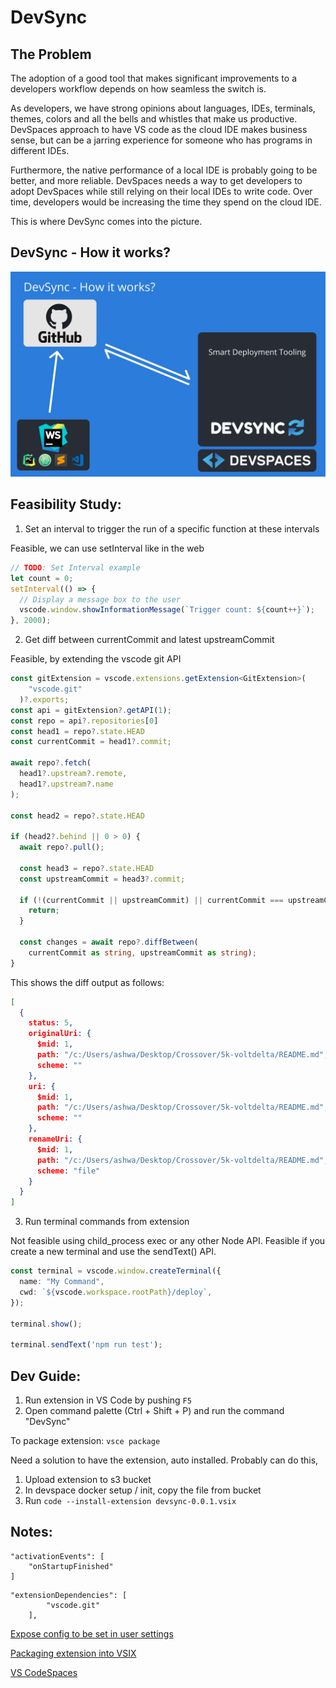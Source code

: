 # DevSync

## The Problem

The adoption of a good tool that makes significant improvements to a developers workflow depends on how seamless the switch is.

As developers, we have strong opinions about languages, IDEs, terminals, themes, colors and all the bells and whistles that make us productive. DevSpaces approach to have VS code as the cloud IDE makes business sense, but can be a jarring experience for someone who has programs in different IDEs.

Furthermore, the native performance of a local IDE is probably going to be better, and more reliable. DevSpaces needs a way to get developers to adopt DevSpaces while still relying on their local IDEs to write code. Over time, developers would be increasing the time they spend on the cloud IDE.

This is where DevSync comes into the picture.

## DevSync - How it works?

![DevSync - How it works?](./assets/how-it-works.png)

## Feasibility Study:

1. Set an interval to trigger the run of a specific function at these intervals

Feasible, we can use setInterval like in the web

```ts
// TODO: Set Interval example
let count = 0;
setInterval(() => {
  // Display a message box to the user
  vscode.window.showInformationMessage(`Trigger count: ${count++}`);
}, 2000);
```

2. Get diff between currentCommit and latest upstreamCommit

Feasible, by extending the vscode git API

```ts
const gitExtension = vscode.extensions.getExtension<GitExtension>(
    "vscode.git"
  )?.exports;
const api = gitExtension?.getAPI(1);
const repo = api?.repositories[0]
const head1 = repo?.state.HEAD
const currentCommit = head1?.commit;

await repo?.fetch(
  head1?.upstream?.remote, 
  head1?.upstream?.name
);

const head2 = repo?.state.HEAD

if (head2?.behind || 0 > 0) {
  await repo?.pull();

  const head3 = repo?.state.HEAD
  const upstreamCommit = head3?.commit;

  if (!(currentCommit || upstreamCommit) || currentCommit === upstreamCommit) {
    return;
  }

  const changes = await repo?.diffBetween(
    currentCommit as string, upstreamCommit as string);
}
```

This shows the diff output as follows:

```json
[
  {
    status: 5,
    originalUri: {
      $mid: 1,
      path: "/c:/Users/ashwa/Desktop/Crossover/5k-voltdelta/README.md",
      scheme: ""
    },
    uri: {
      $mid: 1,
      path: "/c:/Users/ashwa/Desktop/Crossover/5k-voltdelta/README.md",
      scheme: ""
    },
    renameUri: {
      $mid: 1,
      path: "/c:/Users/ashwa/Desktop/Crossover/5k-voltdelta/README.md",
      scheme: "file"
    }
  }
]
```

3. Run terminal commands from extension

Not feasible using child_process exec or any other Node API.
Feasible if you create a new terminal and use the sendText() API.

```ts
const terminal = vscode.window.createTerminal({
  name: "My Command",
  cwd: `${vscode.workspace.rootPath}/deploy`,
});

terminal.show();

terminal.sendText('npm run test');
```


## Dev Guide:

1. Run extension in VS Code by pushing `F5`
2. Open command palette (Ctrl + Shift + P) and run the command "DevSync"

To package extension: `vsce package`

Need a solution to have the extension, auto installed. Probably can do this,
1. Upload extension to s3 bucket
2. In devspace docker setup / init, copy the file from bucket
3. Run `code --install-extension devsync-0.0.1.vsix`

## Notes:

```
"activationEvents": [
    "onStartupFinished"
]
```

```
"extensionDependencies": [
		"vscode.git"
	],
```

[Expose config to be set in user settings](https://code.visualstudio.com/api/references/contribution-points#contributes.configuration)

[Packaging extension into VSIX](https://code.visualstudio.com/api/working-with-extensions/publishing-extension#packaging-extensions)

[VS CodeSpaces](https://github.com/MicrosoftDocs/vscodespaces)
